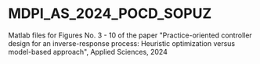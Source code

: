 # MDPI_AS_2024_POCD_SOPUZ
Matlab files for Figures No. 3 - 10 of the paper "Practice-oriented controller design for an inverse-response process: Heuristic optimization versus model-based approach", Applied Sciences, 2024

